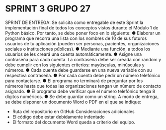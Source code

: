 # SPRINT 3 GRUPO 27

SPRINT DE ENTREGA:
Se solicita como entregable de este Sprint la implementación final de todos los conceptos vistos
durante el Módulo 1 de Python básico. Por tanto, se debe poner foco en lo siguiente:
● Elaborar un programa que recorra una lista con los nombres de 10 de sus futuros usuarios de tu
aplicación (pueden ser personas, pacientes, organizaciones sociales o instituciones públicas).
● Mediante una función, a todos los usuarios se les creará una cuenta automáticamente.
● Asigne una contraseña para cada cuenta. La contraseña debe ser creada con random y debe
cumplir con los siguientes criterios: mayúsculas, minúsculas y números.
● Cada cuenta debe guardarse en una nueva variable con su respectiva contraseña.
● Por cada cuenta debe pedir un número telefónico para contactarse.
● El programa no terminará de preguntar por los números hasta que todas las organizaciones
tengan un número de contacto asignado.
● El programa debe verificar que el número telefónico tenga 8 dígitos numéricos.
● Se debe guardar como un string.
A modo de entrega, se debe disponer un documento Word o PDF en el que se indique:
- Ruta del repositorio en GitHub
Consideraciones adicionales
- El código debe estar debidamente indentado
- El formato del documento Word queda a criterio del equipo.
